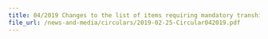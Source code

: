 ```yaml
---
title: 04/2019 Changes to the list of items requiring mandatory transhipment and transit permits under the Fourth and Fifth Schedules of the Strategic Goods Control Regulations
file_url: /news-and-media/circulars/2019-02-25-Circular042019.pdf
---
```

